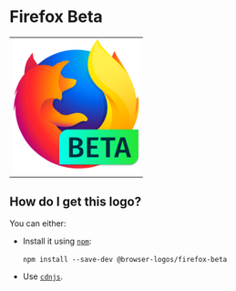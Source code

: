 # Firefox Beta

<table>
    <tr height=230>
        <td>
            <a href="https://github.com/alrra/browser-logos/tree/55bcd41ed333fa7dbe6d4e7e8bcf919d8053679f/src/firefox-beta">
                <img width=220 src="https://raw.githubusercontent.com/alrra/browser-logos/55bcd41ed333fa7dbe6d4e7e8bcf919d8053679f/src/firefox-beta/firefox-beta.svg?sanitize=true" alt="Firefox Beta browser logo">
            </a>
        </td>
    </tr>
</table>

## How do I get this logo?

You can either:

* Install it using [`npm`][npm]:

  `npm install --save-dev @browser-logos/firefox-beta`

* Use [`cdnjs`][cdnjs].

<!-- Link labels: -->

[cdnjs]: https://cdnjs.com/libraries/browser-logos
[npm]: https://www.npmjs.com/
